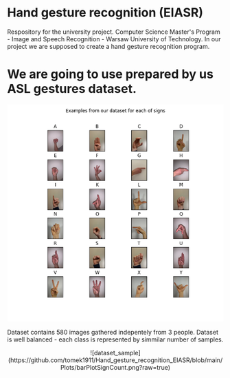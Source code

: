 # Hand gesture recognition (EIASR)

Respository for the university project. 
Computer Science Master's Program - Image and Speech Recognition - Warsaw University of Technology. 
In our project we are supposed to create a hand gesture recognition program.

# We are going to use prepared by us ASL gestures dataset.
![dataset_sample](https://github.com/tomek1911/Hand_gesture_recognition_EIASR/blob/main/Plots/datasetSample.png?raw=true)

Dataset contains 580 images gathered indepentely from 3 people. Dataset is well balanced - each class is represented by simmilar number of samples.
<p align="center">
![dataset_sample](https://github.com/tomek1911/Hand_gesture_recognition_EIASR/blob/main/Plots/barPlotSignCount.png?raw=true)
</p>
